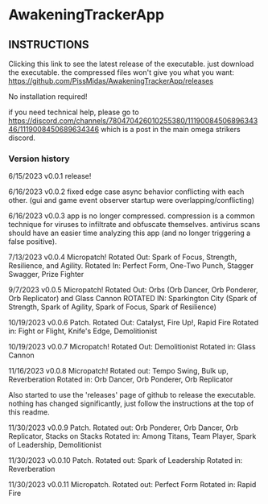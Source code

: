 # AwakeningTrackerApp

## INSTRUCTIONS

Clicking this link to see the latest release of the executable. just download the executable. the compressed files won't give you what you want: 
https://github.com/PissMidas/AwakeningTrackerApp/releases


No installation required!


if you need technical help, please go to https://discord.com/channels/780470426010255380/1119008450689634346/1119008450689634346 which is a post in the main omega strikers discord.

### Version history
6/15/2023 v0.0.1 release!

6/16/2023 v0.0.2 fixed edge case async behavior conflicting with each other. (gui and game event observer startup were overlapping/conflicting)

6/16/2023 v0.0.3 app is no longer compressed. compression is a common technique for viruses to infiltrate and obfuscate themselves. antivirus scans should have an easier time analyzing this app (and no longer triggering a false positive).

7/13/2023 v0.0.4 Micropatch! Rotated Out: Spark of Focus, Strength, Resilience, and Agility. Rotated In: Perfect Form, One-Two Punch, Stagger Swagger, Prize Fighter

9/7/2023 v0.0.5 Micropatch! Rotated Out: Orbs (Orb Dancer, Orb Ponderer, Orb Replicator) and Glass Cannon
ROTATED IN: Sparkington City (Spark of Strength, Spark of Agility, Spark of Focus, Spark of Resilience)

10/19/2023 v0.0.6 Patch. Rotated Out: Catalyst, Fire Up!, Rapid Fire
Rotated in: Fight or Flight, Knife's Edge, Demolitionist

10/19/2023 v0.0.7 Micropatch! Rotated Out: Demolitionist
Rotated in: Glass Cannon

11/16/2023 v0.0.8 Micropatch! Rotated out: Tempo Swing, Bulk up, Reverberation
Rotated in: Orb Dancer, Orb Ponderer, Orb Replicator

Also started to use the 'releases' page of github to release the executable. nothing has changed significantly, just follow the instructions at the top of this readme.

11/30/2023 v0.0.9 Patch. Rotated out: Orb Ponderer, Orb Dancer,  Orb Replicator, Stacks on Stacks 
Rotated in: Among Titans, Team Player, Spark of Leadership, Demolitionist

11/30/2023 v0.0.10 Patch. Rotated out: Spark of Leadership
Rotated in: Reverberation

11/30/2023 v0.0.11 Micropatch. Rotated out: Perfect Form
Rotated in: Rapid Fire
